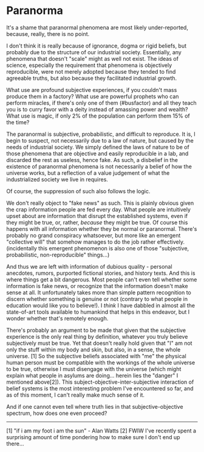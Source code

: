 # Paranorma

It's a shame that paranormal phenomena are most likely under-reported, because, really, there is no point.

I don't think it is really because of ignorance, dogma or rigid beliefs, but probably due to the structure of our industrial society.   Essentially, any phenomena that doesn't "scale" might as well not exist. The ideas of science, especially the requirement that phenomena is objectively reproducible, were not merely adopted because they tended to find agreeable truths, but also because they facilitated industrial growth.

What use are profound subjective experiences, if you couldn't mass produce them in a factory? What use are powerful prophets who can perform miracles, if there's only one of them (#busfactor) and all they teach you is to curry favor with a deity instead of amassing power and wealth? What use is magic, if only 2% of the population can perform them 15% of the time?

The paranormal is subjective, probabilistic, and difficult to reproduce. It is, I begin to suspect, not necessarily due to a law of nature, but caused by the needs of industrial society. We simply defined the laws of nature to be of those phenomena that are objective and easily reproducible in a lab, and discarded the rest as useless, hence fake. As such, a disbelief in the existence of paranormal phenomena is not necessarily a belief of how the universe works, but a reflection of a value judgement of what the industrialized society we live in requires.

Of course, the suppression of such also follows the logic.

We don't really object to "fake news" as such. This is plainly obvious given the crap information people are fed every day. What people are intuitively upset about are information that disrupt the established systems, even if they might be true, or, rather, *because* they might be true. Of course this happens with all information whether they be normal or paranormal. There's probably no grand conspiracy whatsoever, but more like an emergent "collective will" that somehow manages to do the job rather effectively. (incidentally this emergent phenomenon is also one of those "subjective, probabilistic, non-reproducible" things...)

And thus we are left with information of dubious quality - personal anecdotes, rumors, purported fictional stories, and history texts. And this is where things get a bit dangerous. Most people can't even tell whether some information is fake news, or recognize that the information doesn't make sense at all. It unfortunately takes more than simple pattern recognition to discern whether something is genuine or not (contrary to what people in education would like you to believe!). I *think* I have dabbled in almost all the state-of-art tools available to humankind that helps in this endeavor, but I wonder whether that's remotely enough.

There's probably an argument to be made that given that the subjective experience is the only real thing by definition, whatever you truly believe subjectively must be true. Yet that doesn't really hold given that "I" am not only the stuff within my body and skin, but also, in a sense, the whole universe. [1] So the subjective beliefs associated with "me" the physical human person must be compatible with the workings of the whole universe to be true, otherwise I must disengage with the universe (which might explain what people in asylums are doing... herein lies the "danger" I mentioned above[2]). This subject-objective-inter-subjective interaction of belief systems is the most interesting problem I've encountered so far, and as of this moment, I can't really make much sense of it.

And if one cannot even tell where truth lies in that subjective-objective spectrum, how does one even proceed?

---

[1] "if i am my foot i am the sun" - Alan Watts
[2] FWIW I've recently spent a surprising amount of time pondering how to make sure I don't end up there...
